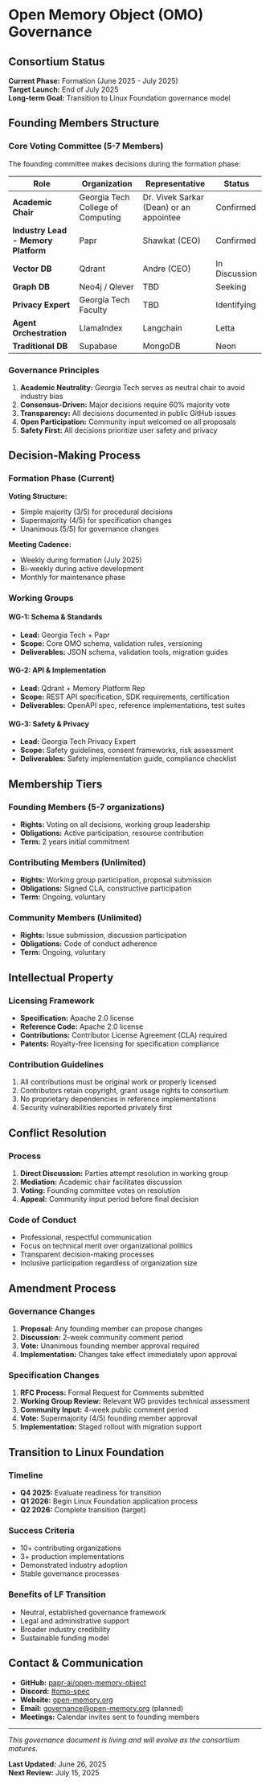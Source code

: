 # Open Memory Object (OMO) Governance

## Consortium Status

**Current Phase:** Formation (June 2025 - July 2025)  
**Target Launch:** End of July 2025  
**Long-term Goal:** Transition to Linux Foundation governance model

## Founding Members Structure

### Core Voting Committee (5-7 Members)

The founding committee makes decisions during the formation phase:

| Role | Organization | Representative | Status |
|------|-------------|----------------|---------|
| **Academic Chair** | Georgia Tech College of Computing | Dr. Vivek Sarkar (Dean) or an appointee | Confirmed |
| **Industry Lead - Memory Platform** | Papr | Shawkat (CEO) | Confirmed |
| **Vector DB** | Qdrant | Andre (CEO) | In Discussion |
| **Graph DB** | Neo4j / Qlever | TBD | Seeking |
| **Privacy Expert** | Georgia Tech Faculty | TBD | Identifying |
| **Agent Orchestration** | LlamaIndex | Langchain | Letta | TBD | Seeking |
| **Traditional DB** | Supabase | MongoDB | Neon | Postgress | TBD | Seeking |

### Governance Principles

1. **Academic Neutrality:** Georgia Tech serves as neutral chair to avoid industry bias
2. **Consensus-Driven:** Major decisions require 60% majority vote
3. **Transparency:** All decisions documented in public GitHub issues
4. **Open Participation:** Community input welcomed on all proposals
5. **Safety First:** All decisions prioritize user safety and privacy

## Decision-Making Process

### Formation Phase (Current)

**Voting Structure:**
- Simple majority (3/5) for procedural decisions
- Supermajority (4/5) for specification changes
- Unanimous (5/5) for governance changes

**Meeting Cadence:**
- Weekly during formation (July 2025)
- Bi-weekly during active development
- Monthly for maintenance phase

### Working Groups

#### WG-1: Schema & Standards
- **Lead:** Georgia Tech + Papr
- **Scope:** Core OMO schema, validation rules, versioning
- **Deliverables:** JSON schema, validation tools, migration guides

#### WG-2: API & Implementation  
- **Lead:** Qdrant + Memory Platform Rep
- **Scope:** REST API specification, SDK requirements, certification
- **Deliverables:** OpenAPI spec, reference implementations, test suites

#### WG-3: Safety & Privacy
- **Lead:** Georgia Tech Privacy Expert
- **Scope:** Safety guidelines, consent frameworks, risk assessment
- **Deliverables:** Safety implementation guide, compliance checklist

## Membership Tiers

### Founding Members (5-7 organizations)
- **Rights:** Voting on all decisions, working group leadership
- **Obligations:** Active participation, resource contribution
- **Term:** 2 years initial commitment

### Contributing Members (Unlimited)
- **Rights:** Working group participation, proposal submission
- **Obligations:** Signed CLA, constructive participation
- **Term:** Ongoing, voluntary

### Community Members (Unlimited)
- **Rights:** Issue submission, discussion participation
- **Obligations:** Code of conduct adherence
- **Term:** Ongoing, voluntary

## Intellectual Property

### Licensing Framework
- **Specification:** Apache 2.0 license
- **Reference Code:** Apache 2.0 license  
- **Contributions:** Contributor License Agreement (CLA) required
- **Patents:** Royalty-free licensing for specification compliance

### Contribution Guidelines
1. All contributions must be original work or properly licensed
2. Contributors retain copyright, grant usage rights to consortium
3. No proprietary dependencies in reference implementations
4. Security vulnerabilities reported privately first

## Conflict Resolution

### Process
1. **Direct Discussion:** Parties attempt resolution in working group
2. **Mediation:** Academic chair facilitates discussion
3. **Voting:** Founding committee votes on resolution
4. **Appeal:** Community input period before final decision

### Code of Conduct
- Professional, respectful communication
- Focus on technical merit over organizational politics  
- Transparent decision-making processes
- Inclusive participation regardless of organization size

## Amendment Process

### Governance Changes
1. **Proposal:** Any founding member can propose changes
2. **Discussion:** 2-week community comment period
3. **Vote:** Unanimous founding member approval required
4. **Implementation:** Changes take effect immediately upon approval

### Specification Changes
1. **RFC Process:** Formal Request for Comments submitted
2. **Working Group Review:** Relevant WG provides technical assessment
3. **Community Input:** 4-week public comment period
4. **Vote:** Supermajority (4/5) founding member approval
5. **Implementation:** Staged rollout with migration support

## Transition to Linux Foundation

### Timeline
- **Q4 2025:** Evaluate readiness for transition
- **Q1 2026:** Begin Linux Foundation application process
- **Q2 2026:** Complete transition (target)

### Success Criteria
- 10+ contributing organizations
- 3+ production implementations
- Demonstrated industry adoption
- Stable governance processes

### Benefits of LF Transition
- Neutral, established governance framework
- Legal and administrative support
- Broader industry credibility
- Sustainable funding model

## Contact & Communication

- **GitHub:** [papr-ai/open-memory-object](https://github.com/papr-ai/open-memory-object)
- **Discord:** [#omo-spec](https://discord.gg/omo-spec)
- **Website:** [open-memory.org](https://open-memory.org)
- **Email:** governance@open-memory.org (planned)
- **Meetings:** Calendar invites sent to founding members

---

*This governance document is living and will evolve as the consortium matures.*

**Last Updated:** June 26, 2025  
**Next Review:** July 15, 2025
